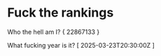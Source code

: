 # Fuck the rankings

Who the hell am I?
{ 22867133 }

What fucking year is it?
[ 2025-03-23T20:30:00Z ]
